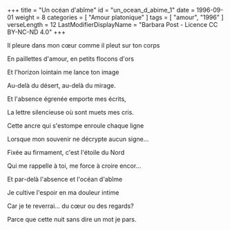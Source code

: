 +++
title = "Un océan d'abîme"
id = "un_ocean_d_abime_1"
date = 1996-09-01
weight = 8
categories = [ "Amour platonique" ]
tags = [ "amour", "1996" ]
verseLength = 12
LastModifierDisplayName = "Barbara Post - Licence CC BY-NC-ND 4.0"
+++

Il pleure dans mon cœur comme il pleut sur ton corps

En paillettes d'amour, en petits flocons d'ors

Et l'horizon lointain me lance ton image

Au-delà du désert, au-delà du mirage.

Et l'absence égrenée emporte mes écrits,

La lettre silencieuse où sont muets mes cris.

Cette ancre qui s'estompe enroule chaque ligne

Lorsque mon souvenir ne décrypte aucun signe...

Fixée au firmament, c'est l'étoile du Nord

Qui me rappelle à toi, me force à croire encor...

Et par-delà l'absence et l'océan d'abîme

Je cultive l'espoir en ma douleur intime

Car je te reverrai... du cœur ou des regards?

Parce que cette nuit sans dire un mot je pars.
